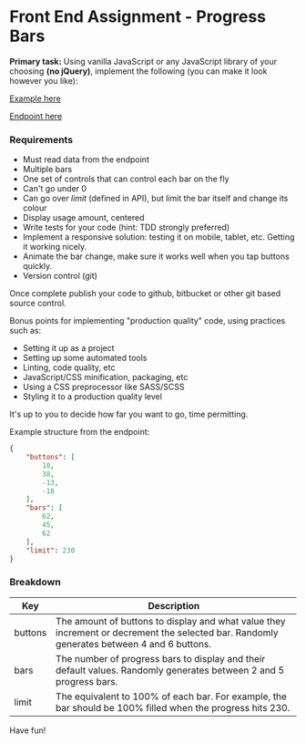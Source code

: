 # Front End Assignment - Progress Bars

**Primary task:**
Using vanilla JavaScript or any JavaScript library of your choosing **(no jQuery)**, implement the following (you can make it look however you like):

[Example here](/progress-bars-demo.ogv)


[Endpoint here](/bars)

### Requirements

* Must read data from the endpoint
* Multiple bars
* One set of controls that can control each bar on the fly
* Can't go under 0
* Can go over *limit* (defined in API), but limit the bar itself and change its colour
* Display usage amount, centered
* Write tests for your code (hint: TDD strongly preferred)
* Implement a responsive solution: testing it on mobile, tablet, etc. Getting it working nicely.
* Animate the bar change, make sure it works well when you tap buttons quickly.
* Version control (git)

Once complete publish your code to github, bitbucket or other git based source control.

Bonus points for implementing "production quality" code, using practices such as:
* Setting it up as a project
* Setting up some automated tools
* Linting, code quality, etc
* JavaScript/CSS minification, packaging, etc
* Using a CSS preprocessor like SASS/SCSS
* Styling it to a production quality level

It's up to you to decide how far you want to go, time permitting.

Example structure from the endpoint:
```json
{
    "buttons": [
        10,
        38,
        -13,
        -18
    ],
    "bars": [
        62,
        45,
        62
    ],
    "limit": 230
}
```
### Breakdown

Key  | Description
------------- | -------------
buttons  | The amount of buttons to display and what value they increment or decrement the selected bar. Randomly generates between 4 and 6 buttons.
bars  | The number of progress bars to display and their default values. Randomly generates between 2 and 5 progress bars.
limit  | The equivalent to 100% of each bar. For example, the bar should be 100% filled when the progress hits 230.


Have fun!
